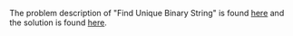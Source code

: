 The problem description of "Find Unique Binary String" is found [here](https://leetcode.com/problems/find-unique-binary-string/) and the solution is found [here](https://github.com/aurimas13/Solutions-To-Problems/blob/main/LeetCode/Python%20Solutions/Find%20Unique%20Binary%20String/find.py).
